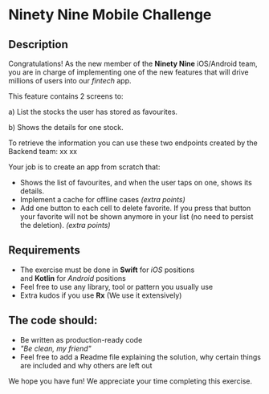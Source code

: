 # Ninety Nine Mobile Challenge

## Description

Congratulations! As the new member of the **Ninety Nine** iOS/Android team, you are in charge of implementing one of the new features that will drive millions of users into our *fintech* app. 

This feature contains 2 screens to:

a) List the stocks the user has stored as favourites.

b) Shows the details for one stock.

To retrieve the information you can use these two endpoints created by the Backend team:
xx
xx

Your job is to create an app from scratch that:

- Shows the list of favourites, and when the user taps on one, shows its details.
- Implement a cache for offline cases *(extra points)*
- Add one button to each cell to delete favorite. If you press that button your favorite will not be shown anymore in your list (no need to persist the deletion). *(extra points)*

## **Requirements**

- The exercise must be done in **Swift** for *iOS* positions and **Kotlin** for *Android* positions
- Feel free to use any library, tool or pattern you usually use
- Extra kudos if you use **Rx** (We use it extensively)

## **The code should:**

- Be written as production-ready code
- *"Be clean, my friend"*
- Feel free to add a Readme file explaining the solution, why certain things are included and why others are left out

We hope you have fun! We appreciate your time completing this exercise.
